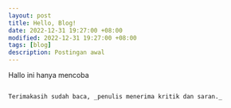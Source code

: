 ```yaml
---
layout: post
title: Hello, Blog!
date: 2022-12-31 19:27:00 +08:00
modified: 2022-12-31 19:27:00 +08:00
tags: [blog]
description: Postingan awal
---
```


Hallo ini hanya mencoba

```

Terimakasih sudah baca, _penulis menerima kritik dan saran._
